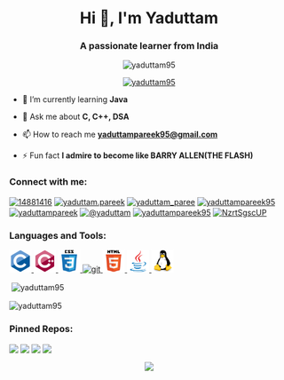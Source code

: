 <h1 align="center">Hi 👋, I'm Yaduttam</h1>
<h3 align="center">A passionate learner from India</h3>

<p align="center"> <img src="https://komarev.com/ghpvc/?username=yaduttam95&label=Profile%20views&color=0e75b6&style=flat" alt="yaduttam95" /> </p>

<p align="center"> <a href="https://github.com/ryo-ma/github-profile-trophy"><img src="https://github-profile-trophy.vercel.app/?username=yaduttam95&theme=onedark&row=3&column=3&margin-w=15&margin-h=15" alt="yaduttam95" /></a> </p>

- 🌱 I’m currently learning **Java**

- 💬 Ask me about **C, C++, DSA**

- 📫 How to reach me **yaduttampareek95@gmail.com**

- ⚡ Fun fact **I admire to become like BARRY ALLEN(THE FLASH)**

<h3 align="left">Connect with me:</h3>
<p align="left">
<a href="https://stackoverflow.com/users/14881416" target="blank"><img align="center" src="https://raw.githubusercontent.com/rahuldkjain/github-profile-readme-generator/master/src/images/icons/Social/stack-overflow.svg" alt="14881416" height="30" width="40" /></a>
<a href="https://instagram.com/yaduttam.pareek" target="blank"><img align="center" src="https://raw.githubusercontent.com/rahuldkjain/github-profile-readme-generator/master/src/images/icons/Social/instagram.svg" alt="yaduttam.pareek" height="30" width="40" /></a>
<a href="https://www.codechef.com/users/yaduttam_paree" target="blank"><img align="center" src="https://cdn.jsdelivr.net/npm/simple-icons@3.1.0/icons/codechef.svg" alt="yaduttam_paree" height="30" width="40" /></a>
<a href="https://www.hackerrank.com/yaduttampareek95" target="blank"><img align="center" src="https://raw.githubusercontent.com/rahuldkjain/github-profile-readme-generator/master/src/images/icons/Social/hackerrank.svg" alt="yaduttampareek95" height="30" width="40" /></a>
<a href="https://codeforces.com/profile/yaduttampareek" target="blank"><img align="center" src="https://raw.githubusercontent.com/rahuldkjain/github-profile-readme-generator/master/src/images/icons/Social/codeforces.svg" alt="yaduttampareek" height="30" width="40" /></a>
<a href="https://www.hackerearth.com/@yaduttam" target="blank"><img align="center" src="https://raw.githubusercontent.com/rahuldkjain/github-profile-readme-generator/master/src/images/icons/Social/hackerearth.svg" alt="@yaduttam" height="30" width="40" /></a>
<a href="https://auth.geeksforgeeks.org/user/yaduttampareek95" target="blank"><img align="center" src="https://raw.githubusercontent.com/rahuldkjain/github-profile-readme-generator/master/src/images/icons/Social/geeks-for-geeks.svg" alt="yaduttampareek95" height="30" width="40" /></a>
<a href="https://discord.gg/NzrtSgscUP" target="blank"><img align="center" src="https://raw.githubusercontent.com/rahuldkjain/github-profile-readme-generator/master/src/images/icons/Social/discord.svg" alt="NzrtSgscUP" height="30" width="40" /></a>
</p>

<h3 align="left">Languages and Tools:</h3>
<p align="left"> <a href="https://www.cprogramming.com/" target="_blank" rel="noreferrer"> <img src="https://raw.githubusercontent.com/devicons/devicon/master/icons/c/c-original.svg" alt="c" width="40" height="40"/> </a> <a href="https://www.w3schools.com/cpp/" target="_blank" rel="noreferrer"> <img src="https://raw.githubusercontent.com/devicons/devicon/master/icons/cplusplus/cplusplus-original.svg" alt="cplusplus" width="40" height="40"/> </a> <a href="https://www.w3schools.com/css/" target="_blank" rel="noreferrer"> <img src="https://raw.githubusercontent.com/devicons/devicon/master/icons/css3/css3-original-wordmark.svg" alt="css3" width="40" height="40"/> </a> <a href="https://git-scm.com/" target="_blank" rel="noreferrer"> <img src="https://www.vectorlogo.zone/logos/git-scm/git-scm-icon.svg" alt="git" width="40" height="40"/> </a> <a href="https://www.w3.org/html/" target="_blank" rel="noreferrer"> <img src="https://raw.githubusercontent.com/devicons/devicon/master/icons/html5/html5-original-wordmark.svg" alt="html5" width="40" height="40"/> </a> <a href="https://www.java.com" target="_blank" rel="noreferrer"> <img src="https://raw.githubusercontent.com/devicons/devicon/master/icons/java/java-original.svg" alt="java" width="40" height="40"/> </a> <a href="https://www.linux.org/" target="_blank" rel="noreferrer"> <img src="https://raw.githubusercontent.com/devicons/devicon/master/icons/linux/linux-original.svg" alt="linux" width="40" height="40"/> </a> </p>

<!-- [![Sparkline](https://stars.medv.io/Yaduttam95/Yaduttam95.svg)](https://stars.medv.io/Yaduttam95/Yaduttam95) -->

<p>&nbsp;<img align="center" src="https://github-readme-stats.vercel.app/api?username=yaduttam95&show_icons=true&locale=en" alt="yaduttam95" /></p>
<!-- &theme=onedark -->
<p><img align="center" src="https://github-readme-streak-stats.herokuapp.com/?user=yaduttam95" alt="yaduttam95" /></p>
<h3 align="left">Pinned Repos:</h3>
<p><img align="center" src="https://github-readme-stats.vercel.app/api/pin/?username=yaduttam95&repo=Achievements" />
   <img align="center" src="https://github-readme-stats.vercel.app/api/pin/?username=yaduttam95&repo=Hackerrank" />
   <img align="center" src="https://github-readme-stats.vercel.app/api/pin/?username=yaduttam95&repo=Java" />
   <img align="center" src="https://github-readme-stats.vercel.app/api/pin/?username=yaduttam95&repo=C_programming_By-Yaduttam" />
</p>

<p align="center">
    <a href="https://visitor-badge.glitch.me/">
      <img align="center" src="https://page-views.glitch.me/badge?page_id=Yaduttam95.Yaduttam95">
    </a>
  </p>
  <p align="center">
